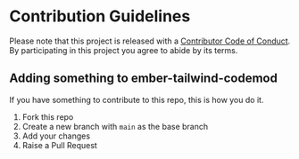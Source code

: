 # Contribution Guidelines

Please note that this project is released with a [Contributor Code of Conduct](CODE-OF-CONDUCT.md). By participating in this project you agree to abide by its terms.


## Adding something to ember-tailwind-codemod

If you have something to contribute to this repo, this is how you do it.

1. Fork this repo
2. Create a new branch with `main` as the base branch
3. Add your changes
4. Raise a Pull Request

